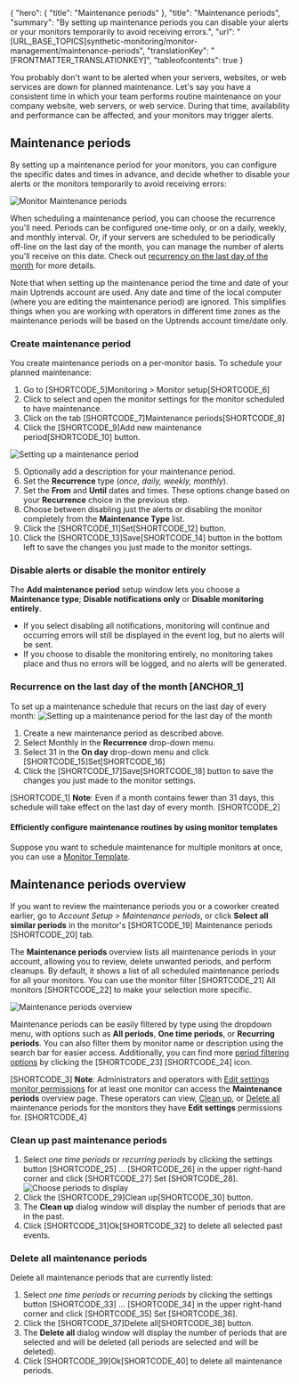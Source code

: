 {
  "hero": {
    "title": "Maintenance periods"
  },
  "title": "Maintenance periods",
  "summary": "By setting up maintenance periods you can disable your alerts or your monitors temporarily to avoid receiving errors.",
  "url": "[URL_BASE_TOPICS]synthetic-monitoring/monitor-management/maintenance-periods",
  "translationKey": "[FRONTMATTER_TRANSLATIONKEY]",
  "tableofcontents": true
}

You probably don't want to be alerted when your servers, websites, or web services are down for planned maintenance. Let's say you have a consistent time in which your team performs routine maintenance on your company website, web servers, or web service. During that time, availability and performance can be affected, and your monitors may trigger alerts.

## Maintenance periods

By setting up a maintenance period for your monitors, you can configure the specific dates and times in advance, and decide whether to disable your alerts or the monitors temporarily to avoid receiving errors:

![Monitor Maintenance periods]([LINK_URL_1])


When scheduling a maintenance period, you can choose the recurrence you'll need. Periods can be configured one-time only, or on a daily, weekly, and monthly interval. Or, if your servers are scheduled to be periodically off-line on the last day of the month, you can manage the number of alerts you'll receive on this date. Check out [recurrency on the last day of the month]([LINK_URL_2]) for more details.

Note that when setting up the maintenance period the time and date of your main Uptrends account are used. Any date and time of the local computer (where you are editing the maintenance period) are ignored. This simplifies things when you are working with operators in different time zones as the maintenance periods will be based on the Uptrends account time/date only.

### Create maintenance period

You create maintenance periods on a per-monitor basis. To schedule your planned maintenance:

1.  Go to  [SHORTCODE_5]Monitoring > Monitor setup[SHORTCODE_6]
2.  Click to select and open the monitor settings for the monitor scheduled to have maintenance.
3.  Click on the tab [SHORTCODE_7]Maintenance periods[SHORTCODE_8]
4.  Click the [SHORTCODE_9]Add new maintenance period[SHORTCODE_10] button.

![Setting up a maintenance period]([LINK_URL_3])

5.  Optionally add a description for your maintenance period.
6.  Set the **Recurrence** type (*once, daily, weekly, monthly*).
7.  Set the **From** and **Until** dates and times. These options change based on your **Recurrence** choice in the previous step.
8.  Choose between disabling just the alerts or disabling the monitor completely from the **Maintenance Type** list.
9.  Click the [SHORTCODE_11]Set[SHORTCODE_12] button.
10.  Click the [SHORTCODE_13]Save[SHORTCODE_14] button in the bottom left to save the changes you just made to the monitor settings.

### Disable alerts or disable the monitor entirely

The **Add maintenance period** setup window lets you choose a **Maintenance type**; **Disable notifications only** or **Disable monitoring entirely**. 

- If you select disabling all notifications, monitoring will continue and occurring errors will still be displayed in the event log, but no alerts will be sent. 
- If you choose to disable the monitoring entirely, no monitoring takes place and thus no errors will be logged, and no alerts will be generated.  

### Recurrence on the last day of the month [ANCHOR_1]

To set up a maintenance schedule that recurs on the last day of every month: 
![Setting up a maintenance period for the last day of the month]([LINK_URL_4])
1. Create a new maintenance period as described above. 
2. Select Monthly in the **Recurrence** drop-down menu.  
3. Select 31 in the **On day** drop-down menu and click [SHORTCODE_15]Set[SHORTCODE_16]  
4. Click the [SHORTCODE_17]Save[SHORTCODE_18] button to save the changes you just made to the monitor settings.

[SHORTCODE_1] **Note**: Even if a month contains fewer than 31 days, this schedule will take effect on the last day of every month.   [SHORTCODE_2]

#### Efficiently configure maintenance routines by using monitor templates

Suppose you want to schedule maintenance for multiple monitors at once, you can use a [Monitor Template]([LINK_URL_5]). 

## Maintenance periods overview

If you want to review the maintenance periods you or a coworker created earlier, go to *Account Setup > Maintenance periods*, or click **Select all similar periods** in the monitor's [SHORTCODE_19] Maintenance periods [SHORTCODE_20] tab. 

The **Maintenance periods** overview lists all maintenance periods in your account, allowing you to review, delete unwanted periods, and perform cleanups. By default, it shows a list of all scheduled maintenance periods for all your monitors. You can use the monitor filter [SHORTCODE_21] All monitors [SHORTCODE_22]  to make your selection more specific.

![Maintenance periods overview]([LINK_URL_6])

Maintenance periods can be easily filtered by type using the dropdown menu, with options such as **All periods**, **One time periods**, or **Recurring periods**. You can also filter them by monitor name or description using the search bar for easier access. Additionally, you can find more [period filtering options]([LINK_URL_7]) by clicking the [SHORTCODE_23] [SHORTCODE_24] icon.

[SHORTCODE_3] **Note**: Administrators and operators with [Edit settings monitor permissions]([LINK_URL_8]) for at least one monitor can access the **Maintenance periods** overview page. These operators can view, [Clean up]([LINK_URL_9]), or [Delete all]([LINK_URL_10]) maintenance periods for the monitors they have **Edit settings** permissions for. [SHORTCODE_4]

### Clean up past maintenance periods

1. Select *one time periods* or *recurring periods* by clicking the settings button [SHORTCODE_25] ... [SHORTCODE_26] in the upper right-hand corner and click [SHORTCODE_27] Set [SHORTCODE_28].
![Choose periods to display]([LINK_URL_11])
2. Click the [SHORTCODE_29]Clean up[SHORTCODE_30] button.
3. The **Clean up** dialog window will display the number of periods that are in the past. 
4. Click [SHORTCODE_31]Ok[SHORTCODE_32] to delete all selected past events.

### Delete all maintenance periods

Delete all maintenance periods that are currently listed:

1. Select *one time periods* or *recurring periods* by clicking the settings button [SHORTCODE_33] ... [SHORTCODE_34] in the upper right-hand corner and click [SHORTCODE_35] Set [SHORTCODE_36].
2. Click the [SHORTCODE_37]Delete all[SHORTCODE_38] button.
3. The **Delete all** dialog window will display the number of periods that are selected and will be deleted (all periods are selected and will be deleted).
4. Click [SHORTCODE_39]Ok[SHORTCODE_40] to delete all maintenance periods.
